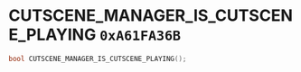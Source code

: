 # CUTSCENE_MANAGER_IS_CUTSCENE_PLAYING `0xA61FA36B`

```cpp
bool CUTSCENE_MANAGER_IS_CUTSCENE_PLAYING();
```